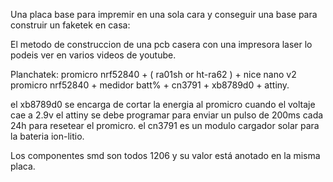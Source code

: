 Una placa base para impremir en una sola cara y conseguir una base para construir un faketek en casa:

El metodo de construccion de una pcb casera con una impresora laser lo podeis ver en varios videos de youtube.

Planchatek: promicro nrf52840 + ( ra01sh or ht-ra62 ) + nice nano v2 promicro nrf52840 +  medidor batt% + cn3791 + xb8789d0 + attiny.

el xb8789d0 se encarga de cortar la energia al promicro cuando el voltaje cae a 2.9v
el attiny se debe programar para enviar un pulso de 200ms cada 24h para resetear el promicro.
el cn3791 es un modulo cargador solar para la bateria ion-litio.

Los componentes smd son todos 1206 y su valor está anotado en la misma placa.
